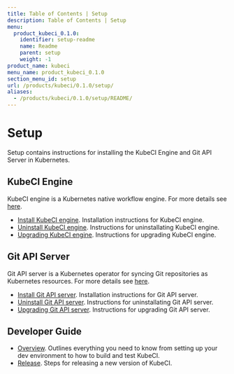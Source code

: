 ```yaml
---
title: Table of Contents | Setup
description: Table of Contents | Setup
menu:
  product_kubeci_0.1.0:
    identifier: setup-readme
    name: Readme
    parent: setup
    weight: -1
product_name: kubeci
menu_name: product_kubeci_0.1.0
section_menu_id: setup
url: /products/kubeci/0.1.0/setup/
aliases:
  - /products/kubeci/0.1.0/setup/README/
---
```


# Setup

Setup contains instructions for installing the KubeCI Engine and Git API Server in Kubernetes.

## KubeCI Engine

KubeCI engine is a Kubernetes native workflow engine. For more details see [here](/docs/concepts/engine/what-is-kubeci-engine/overview.md).

- [Install KubeCI engine](/docs/setup/engine/install.md). Installation instructions for KubeCI engine.
- [Uninstall KubeCI engine](/docs/setup/engine/uninstall.md). Instructions for uninstallating KubeCI engine.
- [Upgrading KubeCI engine](/docs/setup/engine/upgrade.md). Instructions for upgrading KubeCI engine.
  
## Git API Server

Git API server is a Kubernetes operator for syncing Git repositories as Kubernetes resources. For more details see [here](/docs/concepts/git-apiserver/what-is-git-apiserver/overview.md).

- [Install Git API server](/docs/setup/git-apiserver/install.md). Installation instructions for Git API server.
- [Uninstall Git API server](/docs/setup/git-apiserver/uninstall.md). Instructions for uninstallating Git API server.
- [Upgrading Git API server](/docs/setup/git-apiserver/upgrade.md). Instructions for upgrading Git API server.
  
## Developer Guide

- [Overview](/docs/setup/developer-guide/overview.md). Outlines everything you need to know from setting up your dev environment to how to build and test KubeCI.
- [Release](/docs/setup/developer-guide/release.md). Steps for releasing a new version of KubeCI.
